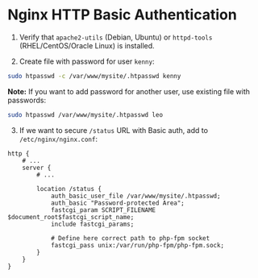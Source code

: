 # Nginx HTTP Basic Authentication

1. Verify that `apache2-utils` (Debian, Ubuntu) or `httpd-tools` (RHEL/CentOS/Oracle Linux) is installed.

2. Create file with password for user `kenny`:

```bash
sudo htpasswd -c /var/www/mysite/.htpasswd kenny
```
**Note:** If you want to add password for another user, use existing file with passwords:

```bash
sudo htpasswd /var/www/mysite/.htpasswd leo
```

3. If we want to secure `/status` URL with Basic auth, add to `/etc/nginx/nginx.conf`:

```nginx
http {
    # ...
    server {
        # ...

        location /status {
            auth_basic_user_file /var/www/mysite/.htpasswd;
            auth_basic "Password-protected Area";
            fastcgi_param SCRIPT_FILENAME $document_root$fastcgi_script_name;
            include fastcgi_params;
            
            # Define here correct path to php-fpm socket
            fastcgi_pass unix:/var/run/php-fpm/php-fpm.sock;
        }
    }
}
```
